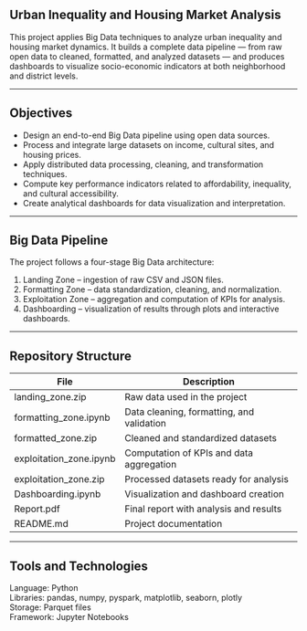 ## Urban Inequality and Housing Market Analysis

This project applies Big Data techniques to analyze urban inequality and housing market dynamics. It builds a complete data pipeline — from raw open data to cleaned, formatted, and analyzed datasets — and produces dashboards to visualize socio-economic indicators at both neighborhood and district levels.

---

## Objectives
- Design an end-to-end Big Data pipeline using open data sources.  
- Process and integrate large datasets on income, cultural sites, and housing prices.  
- Apply distributed data processing, cleaning, and transformation techniques.  
- Compute key performance indicators related to affordability, inequality, and cultural accessibility.  
- Create analytical dashboards for data visualization and interpretation.  

---

## Big Data Pipeline
The project follows a four-stage Big Data architecture:

1. Landing Zone – ingestion of raw CSV and JSON files.  
2. Formatting Zone – data standardization, cleaning, and normalization.  
3. Exploitation Zone – aggregation and computation of KPIs for analysis.  
4. Dashboarding – visualization of results through plots and interactive dashboards.

---

## Repository Structure
| File | Description |
|------|--------------|
| landing_zone.zip | Raw data used in the project |
| formatting_zone.ipynb | Data cleaning, formatting, and validation |
| formatted_zone.zip | Cleaned and standardized datasets |
| exploitation_zone.ipynb | Computation of KPIs and data aggregation |
| exploitation_zone.zip | Processed datasets ready for analysis |
| Dashboarding.ipynb | Visualization and dashboard creation |
| Report.pdf | Final report with analysis and results |
| README.md | Project documentation |

---

## Tools and Technologies
Language: Python  
Libraries: pandas, numpy, pyspark, matplotlib, seaborn, plotly  
Storage: Parquet files  
Framework: Jupyter Notebooks  



